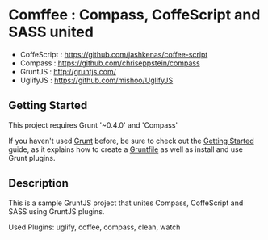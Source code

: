 # Comffee : Compass, CoffeScript and SASS united

- CoffeScript : https://github.com/jashkenas/coffee-script
- Compass : https://github.com/chriseppstein/compass
- GruntJS : http://gruntjs.com/
- UglifyJS : https://github.com/mishoo/UglifyJS

## Getting Started

This project requires Grunt '~0.4.0' and 'Compass'

If you haven't used [Grunt](http://gruntjs.com/) before, be sure to check out the [Getting Started](http://gruntjs.com/getting-started) guide, as it explains how to create a [Gruntfile](http://gruntjs.com/sample-gruntfile) as well as install and use Grunt plugins.

## Description

This is a sample GruntJS project that unites Compass, CoffeScript and SASS using GruntJS plugins.

Used Plugins: uglify, coffee, compass, clean, watch